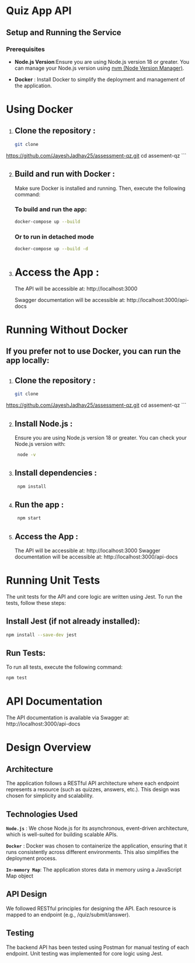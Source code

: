 # Quiz App API

## Setup and Running the Service

### Prerequisites

- **Node.js Version**:Ensure you are using Node.js version 18 or greater. You can manage your Node.js version using [nvm (Node Version Manager)](https://github.com/nvm-sh/nvm).

- **Docker** : Install Docker to simplify the deployment and management of the application.

# Using Docker

1. ## Clone the repository :
   ```bash
   git clone 
https://github.com/JayeshJadhav25/assessment-qz.git
   cd assement-qz
    ```

2. ## Build and run with Docker :

    Make sure Docker is installed and running. Then, execute the following command:

    ### To build and run the app:
      ```bash
      docker-compose up --build 
      ```
    ### Or to run in detached mode 
      ```bash
    docker-compose up --build -d
      ```

3. # Access the App :

     The API will be accessible at: http://localhost:3000
    
     Swagger documentation will be accessible at: http://localhost:3000/api-docs



# Running Without Docker

## If you prefer not to use Docker, you can run the app locally:

1. ## Clone the repository :
   ```bash
   git clone 
https://github.com/JayeshJadhav25/assessment-qz.git
   cd assement-qz
    ```


2. ## Install Node.js : 

    Ensure you are using Node.js version 18 or greater. You can check your Node.js version with:
   ```bash
    node -v
    ```

3. ## Install dependencies :
   ```bash
    npm install
    ```

4. ## Run the app :
   ```bash
    npm start
    ```

5. ## Access the App :

    The API will be accessible at: http://localhost:3000
    Swagger documentation will be accessible at: http://localhost:3000/api-docs


# Running Unit Tests
The unit tests for the API and core logic are written using Jest. To run the tests, follow these steps:

## Install Jest (if not already installed):

  ```bash
  npm install --save-dev jest
  ```
## Run Tests:

To run all tests, execute the following command:

  ```bash
  npm test
  ```

# API Documentation

The API documentation is available via Swagger at:
http://localhost:3000/api-docs


# Design Overview

## Architecture

The application follows a RESTful API architecture where each endpoint represents a resource (such as quizzes, answers, etc.). This design was chosen for simplicity and scalability.

## Technologies Used

 **` Node.js `** : We chose Node.js for its asynchronous, event-driven architecture, which is well-suited for building scalable APIs. 

 **` Docker `** : Docker was chosen to containerize the application, ensuring that it runs consistently across different environments. This also simplifies the deployment process.
 
 **` In-memory Map `**: The application stores data in memory using a JavaScript Map object


## API Design

We followed RESTful principles for designing the API. Each resource is mapped to an endpoint (e.g., /quiz/submit/answer).

## Testing

The backend API has been tested using Postman for manual testing of each endpoint. Unit testing was implemented for core logic using Jest.









